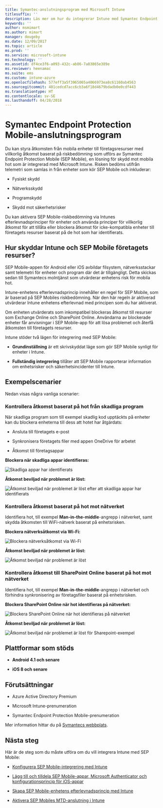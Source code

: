 ```yaml
---
title: Symantec-anslutningsprogram med Microsoft Intune
titlesuffix: ''
description: Läs mer om hur du integrerar Intune med Symantec Endpoint Protection Mobile för att styra mobil enhetsåtkomst till företagets resurser.
keywords: ''
author: msmimart
ms.author: mimart
manager: dougeby
ms.date: 12/09/2017
ms.topic: article
ms.prod: ''
ms.service: microsoft-intune
ms.technology: ''
ms.assetid: df4ce3f6-a093-432c-ab86-7a83865e389e
ms.reviewer: heenamac
ms.suite: ems
ms.custom: intune-azure
ms.openlocfilehash: 577eff3a5f3965065a4066973ea8c61160ab4563
ms.sourcegitcommit: 401cedcd7acc6cb3a6f18d4679bdadb0e0cdf443
ms.translationtype: HT
ms.contentlocale: sv-SE
ms.lasthandoff: 04/28/2018
---
```

# <a name="symantec-endpoint-protection-mobile-connector"></a>Symantec Endpoint Protection Mobile-anslutningsprogram

Du kan styra åtkomsten från mobila enheter till företagsresurser med villkorlig åtkomst baserat på riskbedömning som utförs av Symantec Endpoint Protection Mobile (SEP Mobile), en lösning för skydd mot mobila hot som är integrerad med Microsoft Intune. Risken bedöms utifrån telemetri som samlas in från enheter som kör SEP Mobile och inkluderar:

-   Fysiskt skydd

-   Nätverksskydd

-   Programskydd

-   Skydd mot säkerhetsrisker

Du kan aktivera SEP Mobile-riskbedömning via Intunes efterlevnadsprinciper för enheter och använda principer för villkorlig åtkomst för att tillåta eller blockera åtkomst för icke-kompatibla enheter till företagets resurser baserat på de hot som har identifierats.

## <a name="how-do-intune-and-sep-mobile-help-protect-your-company-resources"></a>Hur skyddar Intune och SEP Mobile företagets resurser?

SEP Mobile-appen för Android eller iOS avbildar filsystem, nätverksstackar samt telemetri för enheter och program där det är tillgängligt. Detta skickas sedan till Symantecs molntjänst som utvärderar enhetens risk för mobila hot.

Intune-enhetens efterlevnadsprincip innehåller en regel för SEP Mobile, som är baserad på SEP Mobiles riskbedömning. När den här regeln är aktiverad utvärderar Intune enhetens efterlevnad med principen som du har aktiverat.

Om enheten utvärderats som inkompatibel blockeras åtkomst till resurser som Exchange Online och SharePoint Online. Användarna av blockerade enheter får anvisningar i SEP Mobile-app för att lösa problemet och återfå åtkomsten till företagets resurser.

Intune stöder två lägen för integrering med SEP Mobile:

-   **Grundinställning** är ett skrivskyddat läge som gör SEP Mobile synligt för enheter i Intune.

-   **Fullständig integrering** tillåter att SEP Mobile rapporterar information om enhetsrisker och säkerhetsincidenter till Intune.

## <a name="sample-scenarios"></a>Exempelscenarier

Nedan visas några vanliga scenarier:

### <a name="control-access-based-on-threats-from-malicious-apps"></a>Kontrollera åtkomst baserat på hot från skadliga program

När skadliga program som till exempel skadlig kod upptäckts på enheter kan du blockera enheterna till dess att hotet har åtgärdats:

-   Ansluta till företagets e-post

-   Synkronisera företagets filer med appen OneDrive för arbetet

-   Åtkomst till företagsappar

**Blockera när skadliga appar identifieras:**

![Skadliga appar har identifierats](./media/symantec-arch-1.png)

**Åtkomst beviljad när problemet är löst:**

![Åtkomst beviljad när problemet är löst efter att skadliga appar har identifierats](./media/symantec-arch-2.png)

### <a name="control-access-based-on-threat-to-network"></a>Kontrollera åtkomst baserat på hot mot nätverket

Identifiera hot, till exempel **Man-in-the-middle**-angrepp i nätverket, samt skydda åtkomsten till WiFi-nätverk baserat på enhetsrisken.

**Blockera nätverksåtkomst via Wi-Fi:**

![Blockera nätverksåtkomst via Wi-Fi](./media/symantec-arch-3.png)

**Åtkomst beviljad när problemet är löst:**

![Åtkomst beviljad när problemet är löst](./media/symantec-arch-4.png)

### <a name="control-access-to-sharepoint-online-based-on-threat-to-network"></a>Kontrollera åtkomst till SharePoint Online baserat på hot mot nätverket

Identifiera hot, till exempel **Man-in-the-middle**-angrepp i nätverket och förhindra synkronisering av företagsfiler baserat på enhetsrisken.

**Blockera SharePoint Online när hot identifieras på nätverket:**

![Blockera SharePoint Online när hot identifieras på nätverket](./media/symantec-arch-5.png)

**Åtkomst beviljad när problemet är löst:**

![Åtkomst beviljad när problemet är löst för Sharepoint-exempel](./media/symantec-arch-6.png)

## <a name="supported-platforms"></a>Plattformar som stöds

-   **Android 4.1 och senare**

-   **iOS 8 och senare**

## <a name="pre-requisites"></a>Förutsättningar

-   Azure Active Directory Premium

-   Microsoft Intune-prenumeration

-   Symantec Endpoint Protection Mobile-prenumeration

Mer information hittar du på [Symantecs webbplats](https://www.skycure.com/skycure-microsoft-integration/).

## <a name="next-steps"></a>Nästa steg

Här är de steg som du måste utföra om du vill integrera Intune med SEP Mobile:

- [Konfigurera SEP Mobile-integrering med Intune](skycure-mtd-connector-integration.md)

- [Lägg till och tilldela SEP Mobile-appar, Microsoft Authenticator och konfigurationsprincip för iOS-appar](mtd-apps-ios-app-configuration-policy-add-assign.md)

- [Skapa SEP Mobile-enhetens efterlevnadsprincip med Intune](mtd-device-compliance-policy-create.md)

- [Aktivera SEP Mobiles MTD-anslutning i Intune](mtd-connector-enable.md)

